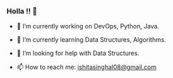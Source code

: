 ### Holla !! 👋

- 🔭 I’m currently working on DevOps, Python, Java.
- 🌱 I’m currently learning Data Structures, Algorithms. 
- 🤔 I’m looking for help with Data Structures.

- 📫 How to reach me: ishitasinghal08@gmail.com
